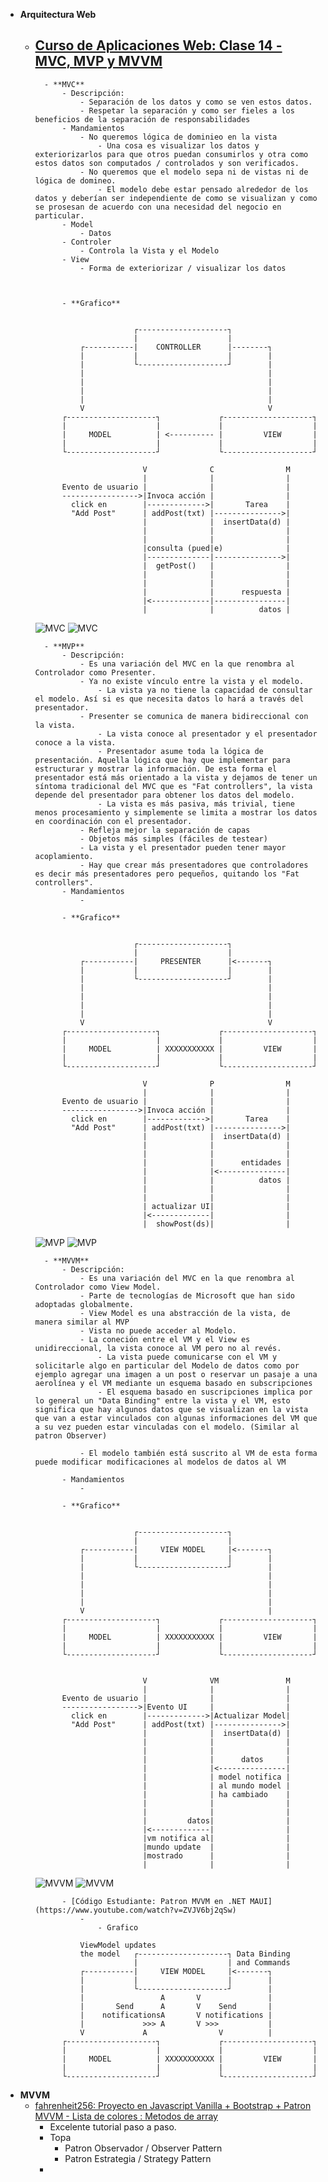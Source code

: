 - **Arquitectura Web**
	- [Curso de Aplicaciones Web: Clase 14 - MVC, MVP y MVVM](https://www.youtube.com/watch?v=LiudFkofPfw)
		- 

			- **MVC**
				- Descripción:
					- Separación de los datos y como se ven estos datos.
					- Respetar la separación y como ser fieles a los beneficios de la separación de responsabilidades
				- Mandamientos
					- No queremos lógica de dominieo en la vista 
						- Una cosa es visualizar los datos y exteriorizarlos para que otros puedan consumirlos y otra como estos datos son computados / controlados y son verificados.
					- No queremos que el modelo sepa ni de vistas ni de lógica de domineo.
						- El modelo debe estar pensado alrededor de los datos y deberían ser independiente de como se visualizan y como se prosesan de acuerdo con una necesidad del negocio en particular.
				- Model
					- Datos
				- Controler
					- Controla la Vista y el Modelo 
				- View
					- Forma de exteriorizar / visualizar los datos 
					
					
					
				- **Grafico** 
				
				
				                ┌--------------------┐
				                |                    |
				    ┌-----------|    CONTROLLER      |--------┐
				    |           |                    |        |
				    |           └--------------------┘        |
				    |                                         |
				    |                                         |
				    |                                         |
				    |                                         |
				    V                                         V
				┌--------------------┐             ┌--------------------┐
				|                    |             |                    |
				|     MODEL          | <---------- |         VIEW       |
				|                    |             |                    |
				└--------------------┘             └--------------------┘
				
				                  V              C                M
				                  |              |                |
				Evento de usuario |              |                |
				----------------->|Invoca acción |                |
				  click en        |------------->|       Tarea    | 
				  "Add Post"      | addPost(txt) |--------------->|
				                  |              |  insertData(d) |
				                  |              |                |
				                  |              |                |
				                  |consulta (pued|e)              |
				                  |--------------|--------------->|
				                  |  getPost()   |                |
				                  |              |                |
				                  |              |                |
				                  |              |      respuesta |
				                  |<-------------|----------------|
				                  |              |          datos |
				
        ![MVC](../images/arquitectura/mvc_001.jpg)
        ![MVC](../images/arquitectura/mvc_002.jpg)
				
			- **MVP**
				- Descripción:
					- Es una variación del MVC en la que renombra al Controlador como Presenter.
					- Ya no existe vínculo entre la vista y el modelo.
						- La vista ya no tiene la capacidad de consultar el modelo. Así si es que necesita datos lo hará a través del presentador.
					- Presenter se comunica de manera bidireccional con la vista.
						- La vista conoce al presentador y el presentador conoce a la vista.
						- Presentador asume toda la lógica de presentación. Aquella lógica que hay que implementar para estructurar y mostrar la información. De esta forma el presentador está más orientado a la vista y dejamos de tener un síntoma tradicional del MVC que es "Fat controllers", la vista depende del presentador para obtener los datos del modelo.
						- La vista es más pasiva, más trivial, tiene menos procesamiento y simplemente se limita a mostrar los datos en coordinación con el presentador.
					- Refleja mejor la separación de capas
					- Objetos más simples (fáciles de testear)
					- La vista y el presentador pueden tener mayor acoplamiento.
					- Hay que crear más presentadores que controladores es decir más presentadores pero pequeños, quitando los "Fat controllers".
				- Mandamientos
					- 
					
				- **Grafico** 
				
				
				                ┌--------------------┐
				                |                    |
				    ┌-----------|     PRESENTER      |<-------┐
				    |           |                    |        |
				    |           └--------------------┘        |
				    |                                         |
				    |                                         |
				    |                                         |
				    |                                         |
				    V                                         V
				┌--------------------┐             ┌--------------------┐
				|                    |             |                    |
				|     MODEL          | XXXXXXXXXXX |         VIEW       |
				|                    |             |                    |
				└--------------------┘             └--------------------┘
				
				                  V              P                M
				                  |              |                |
				Evento de usuario |              |                |
				----------------->|Invoca acción |                |
				  click en        |------------->|       Tarea    | 
				  "Add Post"      | addPost(txt) |--------------->|
				                  |              |  insertData(d) |
				                  |              |                |
				                  |              |                |
				                  |              |      entidades |
				                  |              |<---------------|
				                  |              |          datos |
				                  |              |                |
				                  |              |                |
				                  | actualizar UI|                |
				                  |<-------------|                |
				                  |  showPost(ds)|                |
				
        ![MVP](../images/arquitectura/mvp_001.jpg)
        ![MVP](../images/arquitectura/mvp_002.jpg)
				
			- **MVVM**
				- Descripción:
					- Es una variación del MVC en la que renombra al Controlador como View Model.
					- Parte de tecnologías de Microsoft que han sido adoptadas globalmente.
					- View Model es una abstracción de la vista, de manera similar al MVP 
					- Vista no puede acceder al Modelo.
					- La coneción entre el VM y el View es unidireccional, la vista conoce al VM pero no al revés.
						- La vista puede comunicarse con el VM y solicitarle algo en particular del Modelo de datos como por ejemplo agregar una imagen a un post o reservar un pasaje a una aerolínea y el VM mediante un esquema basado en subscripciones 
						- El esquema basado en suscripciones implica por lo general un "Data Binding" entre la vista y el VM, esto significa que hay algunos datos que se visualizan en la vista que van a estar vinculados con algunas informaciones del VM que a su vez pueden estar vinculadas con el modelo. (Similar al patron Observer)
						
					- El modelo también está suscrito al VM de esta forma puede modificar modificaciones al modelos de datos al VM  
					
				- Mandamientos
					- 
					
				- **Grafico** 
				
				
				                ┌--------------------┐
				                |                    |
				    ┌-----------|     VIEW MODEL     |<-------┐
				    |           |                    |        |
				    |           └--------------------┘        |
				    |                                         |
				    |                                         |
				    |                                         |
				    |                                         |
				    V                                         |
				┌--------------------┐             ┌--------------------┐
				|                    |             |                    |
				|     MODEL          | XXXXXXXXXXX |         VIEW       |
				|                    |             |                    |
				└--------------------┘             └--------------------┘
				
				
				                  V              VM               M
				                  |              |                |
				Evento de usuario |              |                |
				----------------->|Evento UI     |                |
				  click en        |------------->|Actualizar Model| 
				  "Add Post"      | addPost(txt) |--------------->|
				                  |              |  insertData(d) |
				                  |              |                |
				                  |              |                |
				                  |              |      datos     |
				                  |              |<---------------|
				                  |              | model notifica |
				                  |              | al mundo model |
				                  |              | ha cambiado    |
				                  |              |                |
				                  |              |                |
				                  |         datos|                |
				                  |<-------------|                |
				                  |vm notifica al|                |
				                  |mundo update  |                |
				                  |mostrado      |                |
				                  |              |                |
				
        ![MVVM](../images/arquitectura/mvvm_001.jpg)
        ![MVVM](../images/arquitectura/mvvm_002.jpg)
								  
								  		
				- [Código Estudiante: Patron MVVM en .NET MAUI](https://www.youtube.com/watch?v=ZVJV6bj2qSw) 
					- 
						- Grafico 
						
				    ViewModel updates 
				    the model   ┌--------------------┐ Data Binding 
				                |                    | and Commands
				    ┌-----------|     VIEW MODEL     |<-------┐
				    |           |                    |        |
				    |           └--------------------┘        |
				    |                 A       V               |
				    |       Send      A       V    Send       |
				    |    notificationsA       V notifications |
				    |             >>> A       V >>>           |
				    V             A                V          |
				┌--------------------┐             ┌--------------------┐
				|                    |             |                    |
				|     MODEL          | XXXXXXXXXXX |         VIEW       |
				|                    |             |                    |
				└--------------------┘             └--------------------┘

- **MVVM**
  - [fahrenheit256: Proyecto en Javascript Vanilla + Bootstrap + Patron MVVM - Lista de colores : Metodos de array](https://www.youtube.com/watch?v=hwTM1YW3Azw)
    - Excelente tutorial paso a paso.
    - Topa 
      - Patron Observador / Observer Pattern
      - Patron Estrategia / Strategy Pattern
    - 
